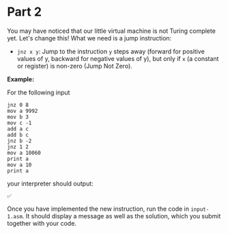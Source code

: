 # Part 2

You may have noticed that our little virtual machine is not Turing complete yet. Let's change this! What we need is a jump instruction:

* `jnz x y`: Jump to the instruction `y` steps away (forward for positive values of y, backward for negative values of y), but only if `x` (a constant or register) is non-zero (Jump Not Zero).

**Example:**

For the following input

```
jnz 0 8
mov a 9992
mov b 3
mov c -1
add a c
add b c
jnz b -2
jnz 1 2
mov a 10060
print a
mov a 10
print a
```

your interpreter should output:

```
✅
```

Once you have implemented the new instruction, run the code in `input-1.asm`. It should display a message as well as the solution, which you submit together with your code.
